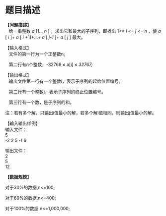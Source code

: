 # 题目描述


<p>
<b>【问题描述】</b><br/>
   给一串整数 <em>a </em>[1… <em>n </em>] ，求出它和最大的子序列，即找出 1&lt;= <em>i </em>&lt;= <em>j </em>&lt;= <em>n </em>，使 <em>a </em>[ <em>i </em>]+ <em>a </em>[ <em>i </em>+1]+…+ <em>a </em>[ <em>j-1 </em>]+ <em>a </em>[ <em>j </em>] 最大。
</p>
<p>
【输入格式】 <br/>
   文件的第一行为一个正整数n;
</p>
<p>
   第二行有n个整数，-32768 ≤ a[i] ≤ <em>32767;</em> 
</p>
<p>
【输出格式】 <br/>
   输出文件第一行有一个整数i，表示子序列的起始位置编号。
</p>
<p>
   第二行有一个整数j，表示子序列的终止位置编号。
</p>
<p>
   第三行有一个数，是子序列的和。
</p>
<p>
注：若有多个解，只输出i值最小的解，若多个解i值相同，则输出j值最小的解。
</p>
<p>
【输入输出样例】<br/>
输入文件：<br/>
5<br/>
-2 2 5 -1 6
</p>
<p>
输出文件：<br/>
2<br/>
5<br/>
12
</p>
<p>
<strong>【数据规模】 </strong> 
</p>
<p>
对于30%的数据,n&lt;=100;
</p>
<p>
对于60%的数据,n&lt;=400;
</p>
<p>
对于100%的数据,n&lt;=1,000,000;
</p>
